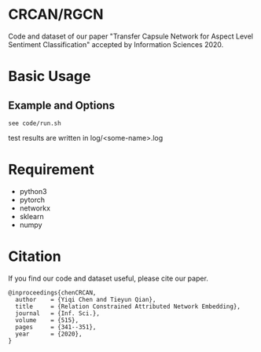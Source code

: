 # CRCAN/RGCN
Code and dataset of our paper "Transfer Capsule Network for Aspect Level Sentiment Classification" accepted by Information Sciences 2020.

# Basic Usage

## Example and Options

```
see code/run.sh 
```


test results are written in log/\<some-name>.log


# Requirement
* python3 
* pytorch 
* networkx 
* sklearn 
* numpy 

# Citation
If you find our code and dataset useful, please cite our paper.  

```
@inproceedings{chenCRCAN,
  author    = {Yiqi Chen and Tieyun Qian},
  title     = {Relation Constrained Attributed Network Embedding},
  journal   = {Inf. Sci.},
  volume    = {515},
  pages     = {341--351},
  year      = {2020},
}
```
